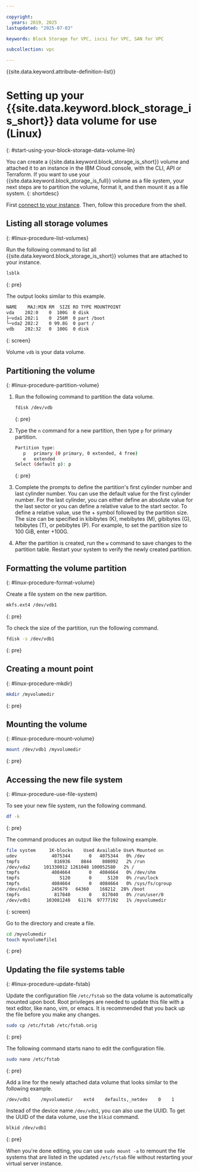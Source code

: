 ```yaml
---

copyright:
  years: 2019, 2025
lastupdated: "2025-07-03"

keywords: Block Storage for VPC, iscsi for VPC, SAN for VPC

subcollection: vpc

---
```


{{site.data.keyword.attribute-definition-list}}


# Setting up your {{site.data.keyword.block_storage_is_short}} data volume for use (Linux)
{: #start-using-your-block-storage-data-volume-lin}

You can create a {{site.data.keyword.block_storage_is_short}} volume and attached it to an instance in the IBM Cloud console, with the CLI, API or Terraform. If you want to use your {{site.data.keyword.block_storage_is_full}} volume as a file system, your next steps are to partition the volume, format it, and then mount it as a file system. 
{: shortdesc}

First [connect to your instance](/docs/vpc?topic=vpc-vsi_is_connecting_linux). Then, follow this procedure from the shell.

## Listing all storage volumes
{: #linux-procedure-list-volumes}

Run the following command to list all {{site.data.keyword.block_storage_is_short}} volumes that are attached to your instance.

```sh
lsblk
```
{: pre}

The output looks similar to this example.

```sh
NAME    MAJ:MIN RM  SIZE RO TYPE MOUNTPOINT
vda    202:0    0  100G  0 disk
├─vda1 202:1    0  256M  0 part /boot
└─vda2 202:2    0 99.8G  0 part /
vdb    202:32   0  100G  0 disk
```
{: screen}

Volume `vdb` is your data volume.

## Partitioning the volume
{: #linux-procedure-partition-volume}

1. Run the following command to partition the data volume.

   ```sh
   fdisk /dev/vdb
   ```
   {: pre}

2. Type the `n` command for a new partition, then type `p` for primary partition.

   ```sh
   Partition type:
      p   primary (0 primary, 0 extended, 4 free)
      e   extended
   Select (default p): p
   ```
   {: pre}

3. Complete the prompts to define the partition's first cylinder number and last cylinder number. You can use the default value for the first cylinder number. For the last cylinder, you can either define an absolute value for the last sector or you can define a relative value to the start sector. To define a relative value, use the + symbol followed by the partition size. The size can be specified in kibibytes (K), mebibytes (M), gibibytes (G), tebibytes (T), or pebibytes (P). For example, to set the partition size to 100 GiB, enter +100G.

4. After the partition is created, run the `w` command to save changes to the partition table. Restart your system to verify the newly created partition.

## Formatting the volume partition
{: #linux-procedure-format-volume}

Create a file system on the new partition.

```sh
mkfs.ext4 /dev/vdb1
```
{: pre}

To check the size of the partition, run the following command.

```sh
fdisk -s /dev/vdb1
```
{: pre}

## Creating a mount point
{: #linux-procedure-mkdir}

```sh
mkdir /myvolumedir
```
{: pre}

## Mounting the volume
{: #linux-procedure-mount-volume}

```sh
mount /dev/vdb1 /myvolumedir
```
{: pre}

## Accessing the new file system
{: #linux-procedure-use-file-system}

To see your new file system, run the following command.

```sh
df -k
```
{: pre}

The command produces an output like the following example.

```sh
file system     1K-blocks    Used Available Use% Mounted on
udev             4075344       0   4075344   0% /dev
tmpfs             816936    8844    808092   2% /run
/dev/vda2     101330012 1261048 100052580   2% /
tmpfs            4084664       0   4084664   0% /dev/shm
tmpfs               5120       0      5120   0% /run/lock
tmpfs            4084664       0   4084664   0% /sys/fs/cgroup
/dev/vda1        245679   64360    168212  28% /boot
tmpfs             817040       0    817040   0% /run/user/0
/dev/vdb1      103081248   61176  97777192   1% /myvolumedir
```
{: screen}

Go to the directory and create a file.

```sh
cd /myvolumedir
touch myvolumefile1
```
{: pre}

## Updating the file systems table
{: #linux-procedure-update-fstab}

Update the configuration file `/etc/fstab` so the data volume is automatically mounted upon boot. Root privileges are needed to update this file with a text editor, like nano, vim, or emacs. It is recommended that you back up the file before you make any changes.

```sh
sudo cp /etc/fstab /etc/fstab.orig
```
{: pre}

The following command starts nano to edit the configuration file.

```sh
sudo nano /etc/fstab
```
{: pre}

Add a line for the newly attached data volume that looks similar to the following example.
```text
/dev/vdb1    /myvolumedir    ext4    defaults,_netdev    0    1
```

Instead of the device name `/dev/vdb1`, you can also use the UUID. To get the UUID of the data volume, use the `blkid` command.

```sh
blkid /dev/vdb1
```
{: pre}

When you're done editing, you can use `sudo mount -a` to remount the file systems that are listed in the updated `/etc/fstab` file without restarting your virtual server instance.
